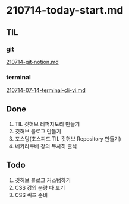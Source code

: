 # 210714-today-start.md

## TIL

### git

[210714-git-notion.md](https://github.com/sosoYim/TIL/blob/main/git/210714-git-notion.md)

### terminal

[210714-07-14-terminal-cli-vi.md](https://github.com/sosoYim/TIL/blob/main/terminal/210714-07-14-terminal-cli-vi.md)

## Done

1. TIL 깃허브 레퍼지토리 만들기
2. 깃허브 블로그 만들기
3. 포스팅(초스피드 TIL 깃허브 Repository 만들기)
4. 네카라쿠배 강의 무사히 출석

## Todo

1. 깃허브 블로그 커스텀하기
2. CSS 강의 분량 다 보기
3. CSS 퀴즈 준비

